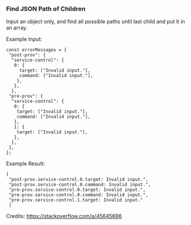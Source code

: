 
### Find JSON Path of Children
Input an object only, and find all possible paths until last child and put it in an array.

Example Input:
```
const errorMessages = {
 "post-prov": {
  "service-control": {
   0: {
     target: ["Invalid input."],
     command: ["Invalid input."],
    },
   },
  },
 "pre-prov": {
  "service-control": {
   0: {
    target: ["Invalid input."],
    command: ["Invalid input."],
   },
   1: {
    target: ["Invalid input."],
   },
  },
 },
};
```

Example Result:
```
[
 "post-prov.service-control.0.target: Invalid input.",
 "post-prov.service-control.0.command: Invalid input.",
 "pre-prov.service-control.0.target: Invalid input.",
 "pre-prov.service-control.0.command: Invalid input.",
 "pre-prov.service-control.1.target: Invalid input."
 ]
```

Credits: https://stackoverflow.com/a/45645696